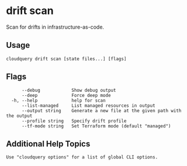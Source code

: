 # drift scan

Scan for drifts in infrastructure-as-code.

## Usage

```
cloudquery drift scan [state files...] [flags]
```

## Flags

```
      --debug            Show debug output
      --deep             Force deep mode
  -h, --help             help for scan
      --list-managed     List managed resources in output
      --output string    Generate a new file at the given path with the output
      --profile string   Specify drift profile
      --tf-mode string   Set Terraform mode (default "managed")
```

## Additional Help Topics

```
Use "cloudquery options" for a list of global CLI options.
```
